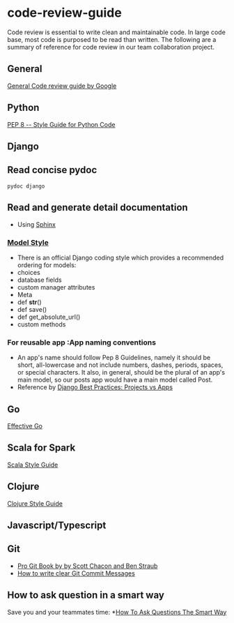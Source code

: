 # code-review-guide

Code review is essential to write clean and maintainable code.
In large code base, most code is purposed to be read than written.
The following are a summary of reference for code review in our
team collaboration project. 

## General
[General Code review guide by Google](https://google.github.io/eng-practices/review/reviewer/)

## Python
[PEP 8 -- Style Guide for Python Code](https://www.python.org/dev/peps/pep-0008/
)

## Django
## Read concise pydoc 
`pydoc django`
## Read and generate detail documentation
* Using [Sphinx](https://www.sphinx-doc.org/)

### [Model Style](https://learndjango.com/tutorials/django-best-practices-models)
* There is an official Django coding style which provides a recommended 
ordering for models:
* choices
* database fields
* custom manager attributes
* Meta
* def __str__()
* def save()
* def get_absolute_url()
* custom methods

### For reusable app :App naming conventions
* An app's name should follow Pep 8 Guidelines, namely it should be short, 
all-lowercase and not include numbers, dashes, periods, spaces, or special
characters. It also, in general, should be the plural of an app's main 
model, so our posts app would have a main model called Post.
* Reference by [Django Best Practices: Projects vs Apps](https://learndjango.com/tutorials/django-best-practices-projects-vs-apps)
## Go
[Effective Go]([https://golang.org/doc/effective_go.html])

## Scala for Spark
[Scala Style Guide](https://docs.scala-lang.org/style/)

## Clojure 
[Clojure Style Guide](https://guide.clojure.style/)

## Javascript/Typescript

## Git
* [Pro Git Book by by Scott Chacon and Ben Straub](https://git-scm.com/book/en/v2)
* [How to write clear Git Commit Messages](https://tbaggery.com/2008/04/19/a-note-about-git-commit-messages.html)

## How to ask question in a smart way
Save you and your teammates time:
*[How To Ask Questions The Smart Way](http://catb.org/~esr/faqs/smart-questions.html)
